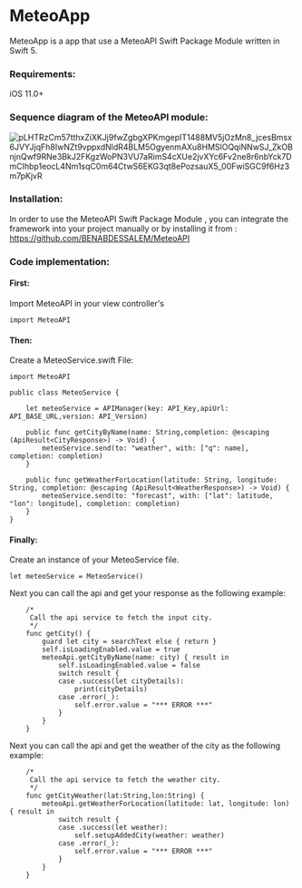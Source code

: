 # MeteoApp

MeteoApp is a app that use a MeteoAPI Swift Package Module written in Swift 5.

### Requirements:
iOS 11.0+

### Sequence diagram of the MeteoAPI module:
![pLHTRzCm57tthxZiXKJj9fwZgbgXPKmgepIT1488MV5jOzMn8_jcesBmsx6JVYJjqFh8IwNZt9vppxdNldR4BLM5OgyenmAXu8HMSlOQqiNNwSJ_ZkOBnjnQwf9RNe3BkJ2FKgzWoPN3VU7aRimS4cXUe2jvXYc6Fv2ne8r6nbYck7DmCIhbp1eocL4Nm1sqC0m64CtwS6EKG3qt8ePozsauX5_00FwiSGC9f6Hz3m7pKjvR](https://github.com/BENABDESSALEM/MeteoApp_MVVM-C/assets/37963224/d090efed-eabf-4cda-8e2e-3a24d2a5cb06)

### Installation:
In order to use the MeteoAPI Swift Package Module , you can integrate the framework into your project manually or by installing it from :
https://github.com/BENABDESSALEM/MeteoAPI

### Code implementation:

#### First:

Import MeteoAPI in your view controller's
```
import MeteoAPI
```

#### Then:

Create a MeteoService.swift File:
```
import MeteoAPI

public class MeteoService {
    
    let meteoService = APIManager(key: API_Key,apiUrl: API_BASE_URL,version: API_Version)
    
    public func getCityByName(name: String,completion: @escaping (ApiResult<CityResponse>) -> Void) {
        meteoService.send(to: "weather", with: ["q": name], completion: completion)
    }
    
    public func getWeatherForLocation(latitude: String, longitude: String, completion: @escaping (ApiResult<WeatherResponse>) -> Void) {
        meteoService.send(to: "forecast", with: ["lat": latitude, "lon": longitude], completion: completion)
    }
}

```
#### Finally:

Create an instance of your MeteoService file.

```
let meteoService = MeteoService()
```
Next you can call the api and get your response as the following example:

```
    /*
     Call the api service to fetch the input city.
     */
    func getCity() {
        guard let city = searchText else { return }
        self.isLoadingEnabled.value = true
        meteoApi.getCityByName(name: city) { result in
            self.isLoadingEnabled.value = false
            switch result {
            case .success(let cityDetails):
                print(cityDetails)
            case .error(_):
                self.error.value = "*** ERROR ***"
            }
        }
    }
```
Next you can call the api and get the weather of the city as the following example:

```
    /*
     Call the api service to fetch the weather city.
     */
    func getCityWeather(lat:String,lon:String) {
        meteoApi.getWeatherForLocation(latitude: lat, longitude: lon) { result in
            switch result {
            case .success(let weather):
                self.setupAddedCity(weather: weather)
            case .error(_):
                self.error.value = "*** ERROR ***"
            }
        }
    }

```
